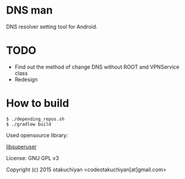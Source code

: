 # DNS man

DNS resolver setting tool for Android.

TODO
===
- Find out the method of change DNS without ROOT and VPNService class
- Redesign

How to build
===

    $ ./depending_repos.sh
    $ ./gradlew build


Used opensource library:

[libsuperuser](https://github.com/Chainfire/libsuperuser)

License: GNU GPL v3

Copyright (c) 2015 otakuchiyan <codeotakuchiyan[at]gmail.com>
